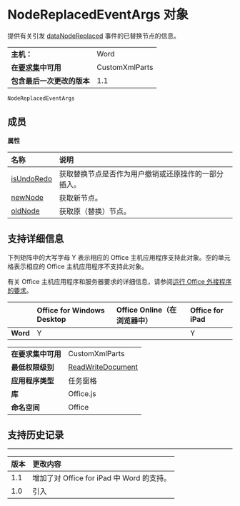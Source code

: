 
# NodeReplacedEventArgs 对象
提供有关引发 [dataNodeReplaced](../../reference/shared/customxmlpart.datanodereplaced.event.md) 事件的已替换节点的信息。

|||
|:-----|:-----|
|**主机：**|Word|
|**在[要求集](../../docs/overview/specify-office-hosts-and-api-requirements.md)中可用**|CustomXmlParts|
|**包含最后一次更改的版本**|1.1|

```
NodeReplacedEventArgs
```


## 成员


**属性**


|**名称**|**说明**|
|:-----|:-----|
|[isUndoRedo](../../reference/shared/customxmlpart.isundoredo.md)|获取替换节点是否作为用户撤销或还原操作的一部分插入。|
|[newNode](../../reference/shared/customxmlpart.newnode.md)|获取新节点。|
|[oldNode](../../reference/shared/customxmlpart.oldnode.md)|获取原（替换）节点。|

## 支持详细信息


下列矩阵中的大写字母 Y 表示相应的 Office 主机应用程序支持此对象。空的单元格表示相应的 Office 主机应用程序不支持此对象。

有关 Office 主机应用程序和服务器要求的详细信息，请参阅[运行 Office 外接程序的要求](../../docs/overview/requirements-for-running-office-add-ins.md)。


||**Office for Windows Desktop**|**Office Online（在浏览器中）**|**Office for iPad**|
|:-----|:-----|:-----|:-----|
|**Word**|Y||Y|

|||
|:-----|:-----|
|**在要求集中可用**|CustomXmlParts|
|**最低权限级别**|[ReadWriteDocument](../../docs/develop/requesting-permissions-for-api-use-in-content-and-task-pane-add-ins.md)|
|**应用程序类型**|任务窗格|
|**库**|Office.js|
|**命名空间**|Office|

## 支持历史记录



****


|**版本**|**更改内容**|
|:-----|:-----|
|1.1|增加了对 Office for iPad 中 Word 的支持。|
|1.0|引入|
